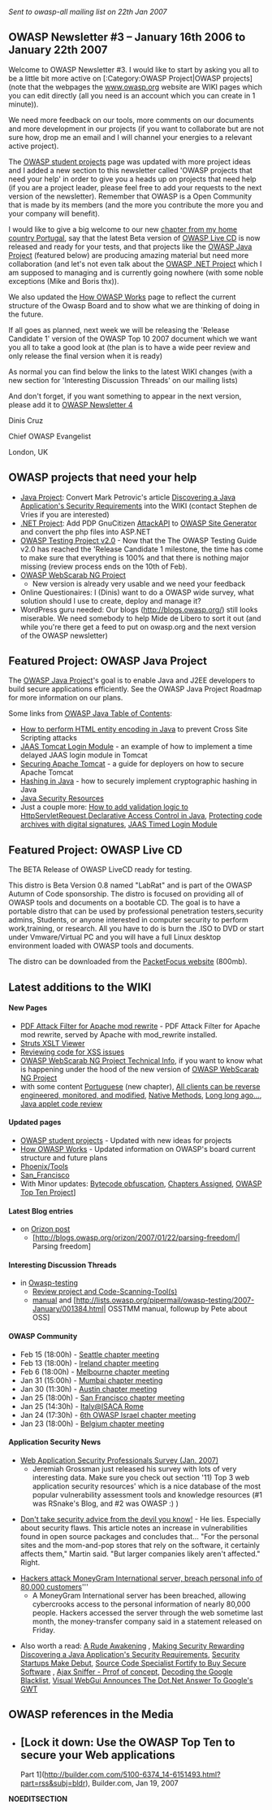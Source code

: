*Sent to owasp-all mailing list on 22th Jan 2007*

## **OWASP Newsletter \#3 – January 16th 2006 to January 22th 2007**

Welcome to OWASP Newsletter \#3. I would like to start by asking you all
to be a little bit more active on \[:Category:OWASP Project|OWASP
projects\] (note that the webpages the www.owasp.org website are WIKI
pages which you can edit directly (all you need is an account which you
can create in 1 minute)).

We need more feedback on our tools, more comments on our documents and
more development in our projects (if you want to collaborate but are not
sure how, drop me an email and I will channel your energies to a
relevant active project).

The [OWASP student projects](OWASP_student_projects "wikilink") page was
updated with more project ideas and I added a new section to this
newsletter called 'OWASP projects that need your help' in order to give
you a heads up on projects that need help (if you are a project leader,
please feel free to add your requests to the next version of the
newsletter). Remember that OWASP is a Open Community that is made by its
members (and the more you contribute the more you and your company will
benefit).

I would like to give a big welcome to our new [chapter from my home
country Portugal](Portuguese "wikilink"), say that the latest Beta
version of [OWASP Live CD](:Category:OWASP_Live_CD_Project "wikilink")
is now released and ready for your tests, and that projects like the
[OWASP Java Project](OWASP_Java_Project "wikilink") (featured below) are
producing amazing material but need more collaboration (and let's not
even talk about the [OWASP .NET Project](OWASP_.NET_Project "wikilink")
which I am supposed to managing and is currently going nowhere (with
some noble exceptions (Mike and Boris thx)).

We also updated the [How OWASP Works](How_OWASP_Works "wikilink") page
to reflect the current structure of the Owasp Board and to show what we
are thinking of doing in the future.

If all goes as planned, next week we will be releasing the 'Release
Candidate 1' version of the OWASP Top 10 2007 document which we want you
all to take a good look at (the plan is to have a wide peer review and
only release the final version when it is ready)

As normal you can find below the links to the latest WIKI changes (with
a new section for 'Interesting Discussion Threads' on our mailing lists)

And don't forget, if you want something to appear in the next version,
please add it to [OWASP Newsletter 4](OWASP_Newsletter_4 "wikilink")

Dinis Cruz

Chief OWASP Evangelist

London, UK

## OWASP projects that need your help

  - [Java Project](:Category:OWASP_Java_Project "wikilink"): Convert
    Mark Petrovic's article [Discovering a Java Application's Security
    Requirements](http://www.onjava.com/pub/a/onjava/2007/01/03/discovering-java-security-requirements.html)
    into the WIKI (contact Stephen de Vries if you are interested)
  - [.NET Project](:Category:OWASP_.NET_Project "wikilink"): Add PDP
    GnuCitizen [AttackAPI](http://www.gnucitizen.org/projects/attackapi)
    to [OWASP Site Generator](OWASP_Site_Generator "wikilink") and
    convert the php files into ASP.NET
  - [OWASP Testing Project
    v2.0](OWASP_Testing_Project_v2.0_-_Review_Guidelines "wikilink") -
    Now that the The OWASP Testing Guide v2.0 has reached the 'Release
    Candidate 1 milestone, the time has come to make sure that
    everything is 100% and that there is nothing major missing (review
    process ends on the 10th of Feb).
  - [OWASP WebScarab NG Project](OWASP_WebScarab_NG_Project "wikilink")
    - New version is already very usable and we need your feedback
  - Online Questionaires: I (Dinis) want to do a OWASP wide survey, what
    solution should I use to create, deploy and manage it?
  - WordPress guru needed: Our blogs (http://blogs.owasp.org/) still
    looks miserable. We need somebody to help Mide de Libero to sort it
    out (and while you're there get a feed to put on owasp.org and the
    next version of the OWASP newsletter)

## Featured Project: OWASP Java Project

The [OWASP Java Project](:Category:OWASP_Java_Project "wikilink")'s goal
is to enable Java and J2EE developers to build secure applications
efficiently. See the OWASP Java Project Roadmap for more information on
our plans.

Some links from [OWASP Java Table of
Contents](OWASP_Java_Table_of_Contents "wikilink"):

  - [How to perform HTML entity encoding in
    Java](How_to_perform_HTML_entity_encoding_in_Java "wikilink") to
    prevent Cross Site Scripting attacks
  - [JAAS Tomcat Login Module](JAAS_Tomcat_Login_Module "wikilink") - an
    example of how to implement a time delayed JAAS login module in
    Tomcat
  - [Securing Apache Tomcat](Securing_tomcat "wikilink") - a guide for
    deployers on how to secure Apache Tomcat
  - [Hashing in Java](Hashing_Java "wikilink") - how to securely
    implement cryptographic hashing in Java
  - [Java Security Resources](Java_Security_Resources "wikilink")
  - Just a couple more: [How to add validation logic to
    HttpServletRequest](How_to_add_validation_logic_to_HttpServletRequest "wikilink"),[Declarative
    Access Control in
    Java](Declarative_Access_Control_in_Java "wikilink"), [Protecting
    code archives with digital
    signatures](Protecting_code_archives_with_digital_signatures "wikilink"),
    [JAAS Timed Login Module](JAAS_Timed_Login_Module "wikilink")

## Featured Project: OWASP Live CD

The BETA Release of OWASP LiveCD ready for testing.

This distro is Beta Version 0.8 named "LabRat" and is part of the OWASP
Autumn of Code sponsorship. The distro is focused on providing all of
OWASP tools and documents on a bootable CD. The goal is to have a
portable distro that can be used by professional penetration
testers,security admins, Students, or anyone interested in computer
security to perform work,training, or research. All you have to do is
burn the .ISO to DVD or start under Vmware/Virtual PC and you will have
a full Linux desktop environment loaded with OWASP tools and documents.

The distro can be downloaded from the [PacketFocus
website](http://packetfocus.com/hackos/AOC_Labrat-ALPHA-0008.iso)
(800mb).

## Latest additions to the WIKI

#### New Pages

  - [PDF Attack Filter for Apache mod
    rewrite](PDF_Attack_Filter_for_Apache_mod_rewrite "wikilink") - PDF
    Attack Filter for Apache mod rewrite, served by Apache with
    mod_rewrite installed.
  - [Struts XSLT Viewer](Struts_XSLT_Viewer "wikilink")
  - [Reviewing code for XSS
    issues](Reviewing_code_for_XSS_issues "wikilink")
  - [OWASP WebScarab NG Project Technical
    Info](OWASP_WebScarab_NG_Project_Technical_Info "wikilink"), if you
    want to know what is happening under the hood of the new version of
    [OWASP WebScarab NG Project](OWASP_WebScarab_NG_Project "wikilink")
  - with some content [Portuguese](Portuguese "wikilink") (new chapter),
    [All clients can be reverse engineered, monitored, and
    modified](All_clients_can_be_reverse_engineered,_monitored,_and_modified "wikilink"),
    [Native Methods](Native_Methods "wikilink"), [Long long
    ago...](Long_long_ago... "wikilink"), [Java applet code
    review](Java_applet_code_review "wikilink")

#### Updated pages

  - [OWASP student projects](OWASP_student_projects "wikilink") -
    Updated with new ideas for projects
  - [How OWASP Works](How_OWASP_Works "wikilink") - Updated information
    on OWASP's board current structure and future plans
  - [Phoenix/Tools](Phoenix/Tools "wikilink")
  - [San_Francisco](San_Francisco "wikilink")
  - With Minor updates: [Bytecode
    obfuscation](Bytecode_obfuscation "wikilink"), [Chapters
    Assigned](Chapters_Assigned "wikilink"), [OWASP Top Ten
    Project](:Category:OWASP_Top_Ten_Project "wikilink")\]

#### Latest Blog entries

  - on [Orizon post](http://blogs.owasp.org/orizon/)
      - \[<http://blogs.owasp.org/orizon/2007/01/22/parsing-freedom/>|
        Parsing freedom\]

#### Interesting Discussion Threads

  - in
    [Owasp-testing](http://lists.owasp.org/mailman/listinfo/owasp-testing)
      - [Review project and
        Code-Scanning-Tool(s)](http://lists.owasp.org/pipermail/owasp-testing/2007-January/001324.html%7CCode)
      - [manual](http://lists.owasp.org/pipermail/owasp-testing/2007-January/001349.html%7COSSTMM)
        and
        \[<http://lists.owasp.org/pipermail/owasp-testing/2007-January/001384.html>|
        OSSTMM manual, followup by Pete about OSS\]

#### OWASP Community

  - Feb 15 (18:00h) - [Seattle chapter meeting](Seattle "wikilink")
  - Feb 13 (18:00h) - [Ireland chapter meeting](Ireland "wikilink")
  - Feb 6 (18:00h) - [Melbourne chapter meeting](Melbourne "wikilink")
  - Jan 31 (15:00h) - [Mumbai chapter meeting](Mumbai "wikilink")
  - Jan 30 (11:30h) - [Austin chapter meeting](Austin "wikilink")
  - Jan 25 (18:00h) - [San Francisco chapter
    meeting](San_Francisco "wikilink")
  - Jan 25 (14:30h) - [Italy@ISACA
    Rome](Italy#October_25th.2C_2007_-_Isaca_Rome "wikilink")
  - Jan 24 (17:30h) - [6th OWASP Israel chapter
    meeting](Israel#6th_OWASP_IL_meeting:_Wednesday.2C_January_24th_2007 "wikilink")
  - Jan 23 (18:00h) - [Belgium chapter meeting](Belgium "wikilink")

#### Application Security News

  - [Web Application Security Professionals Survey
    (Jan. 2007)](http://jeremiahgrossman.blogspot.com/2007/01/web-application-security-professionals.html)
    - Jeremiah Grossman just released his survey with lots of very
    interesting data. Make sure you check out section '11) Top 3 web
    application security resources' which is a nice database of the most
    popular vulnerability assessment tools and knowledge resources (\#1
    was RSnake's Blog, and \#2 was OWASP :) )

<!-- end list -->

  - [Don't take security advice from the devil you
    know\!](http://www.securityfocus.com/news/11436?ref=rss) - He lies.
    Especially about security flaws. This article notes an increase in
    vulnerabilities found in open source packages and concludes that...
    "For the personal sites and the mom-and-pop stores that rely on the
    software, it certainly affects them," Martin said. "But larger
    companies likely aren't affected." Right.

<!-- end list -->

  - [Hackers attack MoneyGram International server, breach personal info
    of 80,000
    customers](http://www.scmagazine.com/asia/news/article/626120/hackers-attack-moneygram-international-server-breach-personal-info-80000-customers/)'''
    - A MoneyGram International server has been breached, allowing
    cybercrooks access to the personal information of nearly 80,000
    people. Hackers accessed the server through the web sometime last
    month, the money-transfer company said in a statement released on
    Friday.

<!-- end list -->

  - Also worth a read: [A Rude
    Awakening](http://sylvanvonstuppe.blogspot.com/2007/01/rude-awakening.html)
    , [Making Security
    Rewarding](http://sylvanvonstuppe.blogspot.com/2007/01/rude-awakening.html)
    [Discovering a Java Application's Security
    Requirements](http://www.onjava.com/lpt/a/6844), [Security Startups
    Make
    Debut](http://www.darkreading.com/document.asp?doc_id=115110&WT.svl=news1_1),
    [Source Code Specialist Fortify to Buy Secure
    Software](http://www.eweek.com/article2/0,1895,2085461,00.asp) ,
    [Ajax Sniffer - Prrof of
    concept](http://myappsecurity.blogspot.com/2007/01/ajax-sniffer-prrof-of-concept.html),
    [Decoding the Google
    Blacklist](http://portal.spidynamics.com/blogs/msutton/), [Visual
    WebGui Announces The Dot.Net Answer To Google's
    GWT](http://newsroom.eworldwire.com/view_release.php?id=16273)

## OWASP references in the Media

  - [Lock it down: Use the OWASP Top Ten to secure your Web applications
    --
    Part 1](http://builder.com.com/5100-6374_14-6151493.html?part=rss&subj=bldr),
    Builder.com, Jan 19, 2007

__NOEDITSECTION__
